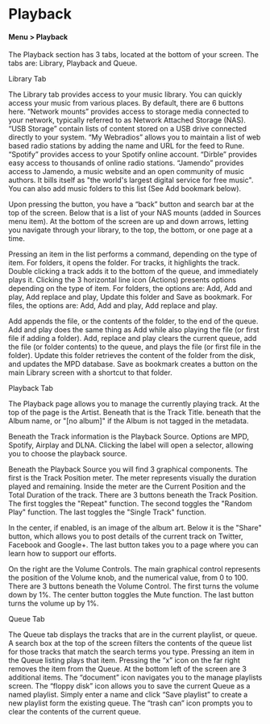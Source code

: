 ﻿# Playback

#### Menu > Playback

The Playback section has 3 tabs, located at the bottom of your screen. The tabs are: Library, Playback and Queue.

Library Tab

The Library tab provides access to your music library. You can quickly access your music from various places. By default, there are 6 buttons here. “Network mounts” provides access to storage media connected to your network, typically referred to as Network Attached Storage (NAS). “USB Storage” contain lists of content stored on a USB drive connected directly to your system. “My Webradios” allows you to maintain a list of web based radio stations by adding the name and URL for the feed to Rune. “Spotify” provides access to your Spotify online account. “Dirble” provides easy access to thousands of online radio stations. “Jamendo” provides access to Jamendo, a music website and an open community of music authors. It bills itself as "the world's largest digital service for free music". You can also add music folders to this list (See Add bookmark below).

Upon pressing the button, you have a “back” button and search bar at the top of the screen. Below that is a list of your NAS mounts (added in Sources menu item). At the bottom of the screen are up and down arrows, letting you navigate through your library, to the top, the bottom, or one page at a time. 

Pressing an item in the list performs a command, depending on the type of item. For folders, it opens the folder. For tracks, it highlights the track. Double clicking a track adds it to the bottom of the queue, and immediately plays it. Clicking the 3 horizontal line icon (Actions) presents options depending on the type of item. For folders, the options are: Add, Add and play, Add replace and play, Update this folder and Save as bookmark. For files, the options are: Add, Add and play, Add replace and play.

Add appends the file, or the contents of the folder, to the end of the queue. Add and play does the same thing as Add while also playing the file (or first file if adding a folder). Add, replace and play clears the current queue, add the file (or folder contents) to the queue, and plays the file (or first file in the folder). Update this folder retrieves the content of the folder from the disk, and updates the MPD database. Save as bookmark creates a button on the main Library screen with a shortcut to that folder.



Playback Tab

The Playback page allows you to manage the currently playing track. At the top of the page is the Artist. Beneath that is the Track Title. beneath that the Album name, or "[no album]" if the Album is not tagged in the metadata.

Beneath the Track information is the Playback Source. Options are MPD, Spotify, Airplay and DLNA. Clicking the label will open a selector, allowing you to choose the playback source.

Beneath the Playback Source you will find 3 graphical components. The first is the Track Position meter. The meter represents visually the duration played and remaining. Inside the meter are the Current Position and the Total Duration of the track. There are 3 buttons beneath the Track Position. The first toggles the "Repeat" function. The second toggles the "Random Play" function. The last toggles the "Single Track" function.

In the center, if enabled, is an image of the album art. Below it is the "Share" button, which allows you to post details of the current track on Twitter, Facebook and Google+. The last button takes you to a page where you can learn how to support our efforts.

On the right are the Volume Controls. The main graphical control represents the position of the Volume knob, and the numerical value, from 0 to 100. There are 3 buttons beneath the Volume Control. The first turns the volume down by 1%. The center button toggles the Mute function. The last button turns the volume up by 1%.

Queue Tab

The Queue tab displays the tracks that are in the current playlist, or queue. A search box at the top of the screen filters the contents of the queue list for those tracks that match the search terms you type. Pressing an item in the Queue listing plays that item. Pressing the “x” icon on the far right removes the item from the Queue. At the bottom left of the screen are 3 additional items. The “document” icon navigates you to the manage playlists screen. The “floppy disk” icon allows you to save the current Queue as a named playlist. Simply enter a name and click “Save playlist” to create a new playlist form the existing queue. The “trash can” icon prompts you to clear the contents of the current queue.


